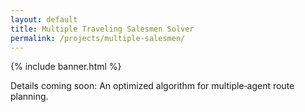 ```yaml
---
layout: default
title: Multiple Traveling Salesmen Solver
permalink: /projects/multiple-salesmen/
---
```


{% include banner.html %}

<p>Details coming soon: An optimized algorithm for multiple‑agent route planning.</p>
